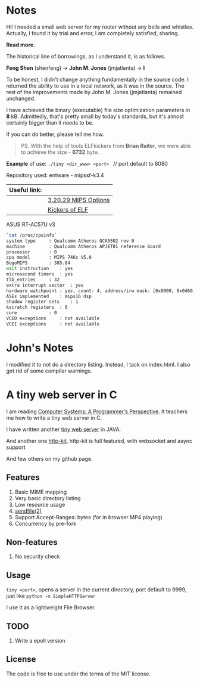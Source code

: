 Notes
=====

Hi! I needed a small web server for my router without any bells and whistles. Actually, I found it by trial and error, I am completely satisfied, sharing.

**Read more.**

The historical line of borrowings, as I understand it, is as follows.

**Feng Shen** (shenfeng) -> **John M. Jones** (jmjatlanta) -> **I**

To be honest, I didn't change anything fundamentally in the source code. I returned the ability to use in a local network, as it was in the source. The rest of the improvements made by John M. Jones (jmjatlanta) remained unchanged.

I have achieved the binary (executable) file size optimization parameters in **8** kB. Admittedly, that's pretty small by today's standards, but it's almost certainly bigger than it needs to be. 

If you can do better, please tell me how.

> PS. 
With the help of tools ELFkickers from **Brian Raiter**, we were able to achieve the size - **6732** byte.

**Example** of use: `./tiny <dir_www> <port> `			// port default to 8080

Repository used: entware - mipssf-k3.4

|Useful link:|  |
|------------|--|
|            |[3.20.29 MIPS   Options](https://gcc.gnu.org/onlinedocs/gcc/MIPS-Options.html)
|            |[Kickers of ELF](https://www.muppetlabs.com/~breadbox/software/elfkickers.html)

ASUS RT-AC57U v3
```sh
`cat /proc/cpuinfo`
system type		: Qualcomm Atheros QCA5502 rev 0
machine			: Qualcomm Atheros APJET01 reference board
processor		: 0
cpu model		: MIPS 74Kc V5.0
BogoMIPS		: 385.84
wait instruction	: yes
microsecond timers	: yes
tlb_entries		: 32
extra interrupt vector	: yes
hardware watchpoint	: yes, count: 4, address/irw mask: [0x0000, 0x0d60, 0x0788, 0x0238]
ASEs implemented	: mips16 dsp
shadow register sets	: 1
kscratch registers	: 0
core			: 0
VCED exceptions		: not available
VCEI exceptions		: not available
```

John's Notes
============

I modified it to not do a directory listing. Instead, I tack on index.html. I also
got rid of some compiler warnings.

A tiny web server in C
======================

I am reading
[Computer Systems: A Programmer's Perspective](http://csapp.cs.cmu.edu/).
It teachers me how to write a tiny web server in C.

I have written another
[tiny web server](https://github.com/shenfeng/nio-httpserver) in JAVA.

And another one [http-kit](https://github.com/http-kit/http-kit), http-kit is full featured, with websocket and async support

And few others on my github page.

Features
--------

1. Basic MIME mapping
2. Very basic directory listing
3. Low resource usage
4. [sendfile(2)](http://kernel.org/doc/man-pages/online/pages/man2/sendfile.2.html)
5. Support Accept-Ranges: bytes (for in browser MP4 playing)
6. Concurrency by pre-fork

Non-features
------------

1. No security check

Usage
-----

`tiny <port>`, opens a server in the current directory, port
default to 9999, just like `python -m SimpleHTTPServer`

I use it as a lightweight File Browser.


TODO
----

1. Write a epoll version


License
-------

The code is free to use under the terms of the MIT license.
